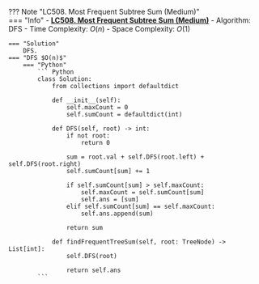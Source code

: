 ??? Note "LC508. Most Frequent Subtree Sum (Medium)"    
    === "Info"
        - **<a href="https://leetcode-cn.com/problems/most-frequent-subtree-sum/" target="_blank">LC508. Most Frequent Subtree Sum (Medium)</a>**
        - Algorithm: DFS
        - Time Complexity: $O(n)$
        - Space Complexity: $O(1)$

    === "Solution"
        DFS.
    === "DFS $O(n)$"
        === "Python"
            ``` Python
            class Solution:
                from collections import defaultdict

                def __init__(self):
                    self.maxCount = 0
                    self.sumCount = defaultdict(int)

                def DFS(self, root) -> int:        
                    if not root:
                        return 0

                    sum = root.val + self.DFS(root.left) + self.DFS(root.right)
                    self.sumCount[sum] += 1

                    if self.sumCount[sum] > self.maxCount:
                        self.maxCount = self.sumCount[sum]
                        self.ans = [sum]
                    elif self.sumCount[sum] == self.maxCount:
                        self.ans.append(sum)

                    return sum

                def findFrequentTreeSum(self, root: TreeNode) -> List[int]:
                    self.DFS(root)

                    return self.ans
            ```